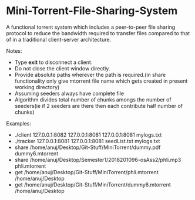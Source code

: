 # Mini-Torrent-File-Sharing-System
A functional torrent system which includes a peer-to-peer file sharing protocol to reduce the bandwidth required to transfer files compared to that of in a traditional client-server architecture. 

Notes:
<!--* Do not press **Ctrl+C** else server get disconnected , instead type **exit**-->
  * Type **exit** to disconnect a client.
  * Do not close the client window directly.
  * Provide absolute paths wherever the path is required.(in share functionality only give mtorrent file name which gets created in present working directory)
  * Assuming seeders always have complete file
  * Algorithm divides total number of chunks amongs the number of seeders(ie if 2 seeders are there then each contribute half number of chunks) 
  <!--* **No spaces anywhere in filename/directoryname**-->
<!--Working Files:
  * classes.h utility.h socketUtility.h 
  * main.cpp classes.cpp utility.cpp
  * tracker.cpp client.cpp socketUtility.cpp-->

Examples:
  * ./client 127.0.0.1:8082 127.0.0.1:8081 127.0.0.1:8081 mylogs.txt
  * ./tracker 127.0.0.1:8081 127.0.0.1:8081 seedList.txt mylogs.txt	
  * share /home/anuj/Desktop/Git-Stuff/MiniTorrent/dummy.pdf dummy6.mtorrent
  * share /home/anuj/Desktop/Semester1/2018201096-osAss2/phli.mp3 phli.mtorrent
  * get /home/anuj/Desktop/Git-Stuff/MiniTorrent/phli.mtorrent /home/anuj/Desktop
  * get /home/anuj/Desktop/Git-Stuff/MiniTorrent/dummy6.mtorrent /home/anuj/Desktop
